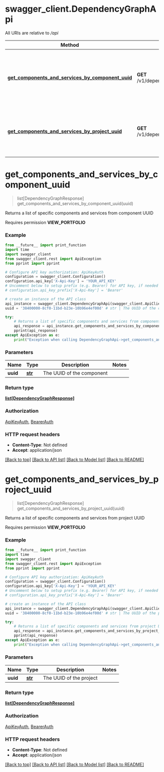 # swagger_client.DependencyGraphApi

All URIs are relative to */api*

Method | HTTP request | Description
------------- | ------------- | -------------
[**get_components_and_services_by_component_uuid**](DependencyGraphApi.md#get_components_and_services_by_component_uuid) | **GET** /v1/dependencyGraph/component/{uuid}/directDependencies | Returns a list of specific components and services from component UUID
[**get_components_and_services_by_project_uuid**](DependencyGraphApi.md#get_components_and_services_by_project_uuid) | **GET** /v1/dependencyGraph/project/{uuid}/directDependencies | Returns a list of specific components and services from project UUID

# **get_components_and_services_by_component_uuid**
> list[DependencyGraphResponse] get_components_and_services_by_component_uuid(uuid)

Returns a list of specific components and services from component UUID

<p>Requires permission <strong>VIEW_PORTFOLIO</strong></p>

### Example
```python
from __future__ import print_function
import time
import swagger_client
from swagger_client.rest import ApiException
from pprint import pprint

# Configure API key authorization: ApiKeyAuth
configuration = swagger_client.Configuration()
configuration.api_key['X-Api-Key'] = 'YOUR_API_KEY'
# Uncomment below to setup prefix (e.g. Bearer) for API key, if needed
# configuration.api_key_prefix['X-Api-Key'] = 'Bearer'

# create an instance of the API class
api_instance = swagger_client.DependencyGraphApi(swagger_client.ApiClient(configuration))
uuid = '38400000-8cf0-11bd-b23e-10b96e4ef00d' # str | The UUID of the component

try:
    # Returns a list of specific components and services from component UUID
    api_response = api_instance.get_components_and_services_by_component_uuid(uuid)
    pprint(api_response)
except ApiException as e:
    print("Exception when calling DependencyGraphApi->get_components_and_services_by_component_uuid: %s\n" % e)
```

### Parameters

Name | Type | Description  | Notes
------------- | ------------- | ------------- | -------------
 **uuid** | [**str**](.md)| The UUID of the component | 

### Return type

[**list[DependencyGraphResponse]**](DependencyGraphResponse.md)

### Authorization

[ApiKeyAuth](../README.md#ApiKeyAuth), [BearerAuth](../README.md#BearerAuth)

### HTTP request headers

 - **Content-Type**: Not defined
 - **Accept**: application/json

[[Back to top]](#) [[Back to API list]](../README.md#documentation-for-api-endpoints) [[Back to Model list]](../README.md#documentation-for-models) [[Back to README]](../README.md)

# **get_components_and_services_by_project_uuid**
> list[DependencyGraphResponse] get_components_and_services_by_project_uuid(uuid)

Returns a list of specific components and services from project UUID

<p>Requires permission <strong>VIEW_PORTFOLIO</strong></p>

### Example
```python
from __future__ import print_function
import time
import swagger_client
from swagger_client.rest import ApiException
from pprint import pprint

# Configure API key authorization: ApiKeyAuth
configuration = swagger_client.Configuration()
configuration.api_key['X-Api-Key'] = 'YOUR_API_KEY'
# Uncomment below to setup prefix (e.g. Bearer) for API key, if needed
# configuration.api_key_prefix['X-Api-Key'] = 'Bearer'

# create an instance of the API class
api_instance = swagger_client.DependencyGraphApi(swagger_client.ApiClient(configuration))
uuid = '38400000-8cf0-11bd-b23e-10b96e4ef00d' # str | The UUID of the project

try:
    # Returns a list of specific components and services from project UUID
    api_response = api_instance.get_components_and_services_by_project_uuid(uuid)
    pprint(api_response)
except ApiException as e:
    print("Exception when calling DependencyGraphApi->get_components_and_services_by_project_uuid: %s\n" % e)
```

### Parameters

Name | Type | Description  | Notes
------------- | ------------- | ------------- | -------------
 **uuid** | [**str**](.md)| The UUID of the project | 

### Return type

[**list[DependencyGraphResponse]**](DependencyGraphResponse.md)

### Authorization

[ApiKeyAuth](../README.md#ApiKeyAuth), [BearerAuth](../README.md#BearerAuth)

### HTTP request headers

 - **Content-Type**: Not defined
 - **Accept**: application/json

[[Back to top]](#) [[Back to API list]](../README.md#documentation-for-api-endpoints) [[Back to Model list]](../README.md#documentation-for-models) [[Back to README]](../README.md)


